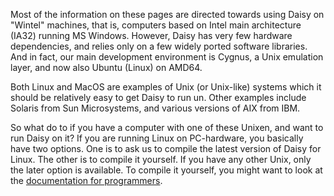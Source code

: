 Most of the information on these pages are directed towards using Daisy on "Wintel" machines, that is, computers based on Intel main architecture (IA32) running MS Windows.  However, Daisy has very few hardware dependencies, and relies only on a few widely ported software libraries.   And in fact, our main development environment is Cygnus, a Unix emulation layer, and now also Ubuntu (Linux) on AMD64.

Both Linux and MacOS are examples of Unix (or Unix-like) systems which it should be relatively easy to get Daisy to run un.  Other examples include Solaris from Sun Microsystems, and various versions of AIX from IBM.


So what do to if you have a computer with one of these Unixen, and want to run Daisy on it?    If you are running Linux on PC-hardware, you basically have two options.  One is to ask us to compile the latest version of Daisy for Linux.  The other is to compile it yourself.  If you have any other Unix, only the later option is available.   To compile it yourself, you might want to look at the [documentation for programmers](Programmers.md).